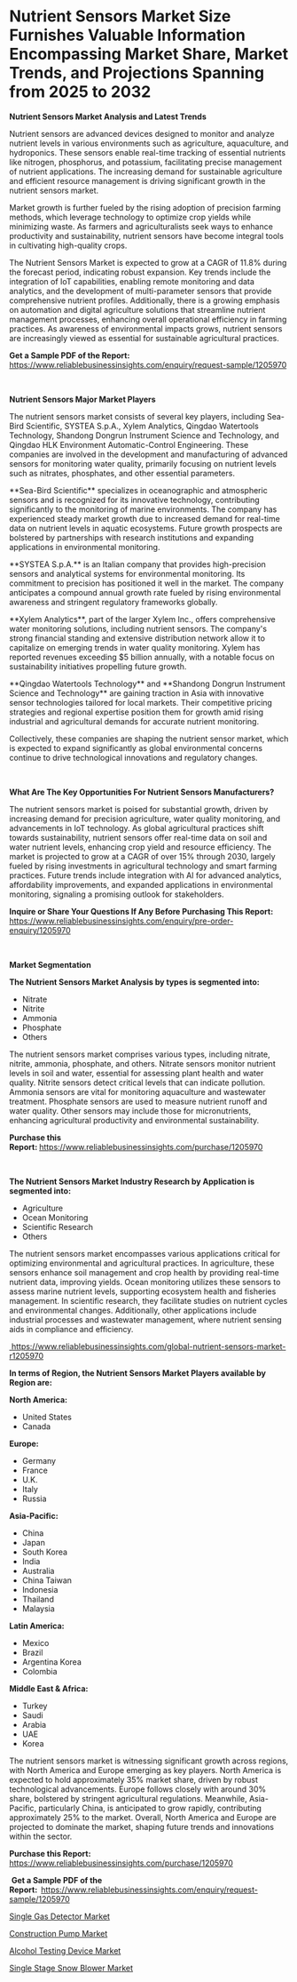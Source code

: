 <p><h1>Nutrient Sensors Market Size Furnishes Valuable Information Encompassing Market Share, Market Trends, and Projections Spanning from 2025 to 2032</h1></p><p><strong>Nutrient Sensors Market Analysis and Latest Trends</strong></p>
<p><p>Nutrient sensors are advanced devices designed to monitor and analyze nutrient levels in various environments such as agriculture, aquaculture, and hydroponics. These sensors enable real-time tracking of essential nutrients like nitrogen, phosphorus, and potassium, facilitating precise management of nutrient applications. The increasing demand for sustainable agriculture and efficient resource management is driving significant growth in the nutrient sensors market.</p><p>Market growth is further fueled by the rising adoption of precision farming methods, which leverage technology to optimize crop yields while minimizing waste. As farmers and agriculturalists seek ways to enhance productivity and sustainability, nutrient sensors have become integral tools in cultivating high-quality crops. </p><p>The Nutrient Sensors Market is expected to grow at a CAGR of 11.8% during the forecast period, indicating robust expansion. Key trends include the integration of IoT capabilities, enabling remote monitoring and data analytics, and the development of multi-parameter sensors that provide comprehensive nutrient profiles. Additionally, there is a growing emphasis on automation and digital agriculture solutions that streamline nutrient management processes, enhancing overall operational efficiency in farming practices. As awareness of environmental impacts grows, nutrient sensors are increasingly viewed as essential for sustainable agricultural practices.</p></p>
<p><strong>Get a Sample PDF of the Report:&nbsp;</strong> <a href="https://www.reliablebusinessinsights.com/enquiry/request-sample/1205970?utm_campaign=101&utm_medium=2&utm_source=Github&utm_content=ia&utm_term=19022025&utm_id=nutrient-sensors">https://www.reliablebusinessinsights.com/enquiry/request-sample/1205970</a></p>
<p>&nbsp;</p>
<p><strong>Nutrient Sensors Major Market Players</strong></p>
<p><p>The nutrient sensors market consists of several key players, including Sea-Bird Scientific, SYSTEA S.p.A., Xylem Analytics, Qingdao Watertools Technology, Shandong Dongrun Instrument Science and Technology, and Qingdao HLK Environment Automatic-Control Engineering. These companies are involved in the development and manufacturing of advanced sensors for monitoring water quality, primarily focusing on nutrient levels such as nitrates, phosphates, and other essential parameters.</p><p>**Sea-Bird Scientific** specializes in oceanographic and atmospheric sensors and is recognized for its innovative technology, contributing significantly to the monitoring of marine environments. The company has experienced steady market growth due to increased demand for real-time data on nutrient levels in aquatic ecosystems. Future growth prospects are bolstered by partnerships with research institutions and expanding applications in environmental monitoring.</p><p>**SYSTEA S.p.A.** is an Italian company that provides high-precision sensors and analytical systems for environmental monitoring. Its commitment to precision has positioned it well in the market. The company anticipates a compound annual growth rate fueled by rising environmental awareness and stringent regulatory frameworks globally.</p><p>**Xylem Analytics**, part of the larger Xylem Inc., offers comprehensive water monitoring solutions, including nutrient sensors. The company's strong financial standing and extensive distribution network allow it to capitalize on emerging trends in water quality monitoring. Xylem has reported revenues exceeding $5 billion annually, with a notable focus on sustainability initiatives propelling future growth.</p><p>**Qingdao Watertools Technology** and **Shandong Dongrun Instrument Science and Technology** are gaining traction in Asia with innovative sensor technologies tailored for local markets. Their competitive pricing strategies and regional expertise position them for growth amid rising industrial and agricultural demands for accurate nutrient monitoring.</p><p>Collectively, these companies are shaping the nutrient sensor market, which is expected to expand significantly as global environmental concerns continue to drive technological innovations and regulatory changes.</p></p>
<p>&nbsp;</p>
<p><strong>What Are The Key Opportunities For Nutrient Sensors Manufacturers?</strong></p>
<p><p>The nutrient sensors market is poised for substantial growth, driven by increasing demand for precision agriculture, water quality monitoring, and advancements in IoT technology. As global agricultural practices shift towards sustainability, nutrient sensors offer real-time data on soil and water nutrient levels, enhancing crop yield and resource efficiency. The market is projected to grow at a CAGR of over 15% through 2030, largely fueled by rising investments in agricultural technology and smart farming practices. Future trends include integration with AI for advanced analytics, affordability improvements, and expanded applications in environmental monitoring, signaling a promising outlook for stakeholders.</p></p>
<p><strong>Inquire or Share Your Questions If Any Before Purchasing This Report:</strong> <a href="https://www.reliablebusinessinsights.com/enquiry/pre-order-enquiry/1205970?utm_campaign=101&utm_medium=2&utm_source=Github&utm_content=ia&utm_term=19022025&utm_id=nutrient-sensors">https://www.reliablebusinessinsights.com/enquiry/pre-order-enquiry/1205970</a></p>
<p>&nbsp;</p>
<p><strong>Market Segmentation</strong></p>
<p><strong>The Nutrient Sensors Market Analysis by types is segmented into:</strong></p>
<p><ul><li>Nitrate</li><li>Nitrite</li><li>Ammonia</li><li>Phosphate</li><li>Others</li></ul></p>
<p><p>The nutrient sensors market comprises various types, including nitrate, nitrite, ammonia, phosphate, and others. Nitrate sensors monitor nutrient levels in soil and water, essential for assessing plant health and water quality. Nitrite sensors detect critical levels that can indicate pollution. Ammonia sensors are vital for monitoring aquaculture and wastewater treatment. Phosphate sensors are used to measure nutrient runoff and water quality. Other sensors may include those for micronutrients, enhancing agricultural productivity and environmental sustainability.</p></p>
<p><strong>Purchase this Report:&nbsp;</strong><a href="https://www.reliablebusinessinsights.com/purchase/1205970?utm_campaign=101&utm_medium=2&utm_source=Github&utm_content=ia&utm_term=19022025&utm_id=nutrient-sensors">https://www.reliablebusinessinsights.com/purchase/1205970</a></p>
<p>&nbsp;</p>
<p><strong>The Nutrient Sensors Market Industry Research by Application is segmented into:</strong></p>
<p><ul><li>Agriculture</li><li>Ocean Monitoring</li><li>Scientific Research</li><li>Others</li></ul></p>
<p><p>The nutrient sensors market encompasses various applications critical for optimizing environmental and agricultural practices. In agriculture, these sensors enhance soil management and crop health by providing real-time nutrient data, improving yields. Ocean monitoring utilizes these sensors to assess marine nutrient levels, supporting ecosystem health and fisheries management. In scientific research, they facilitate studies on nutrient cycles and environmental changes. Additionally, other applications include industrial processes and wastewater management, where nutrient sensing aids in compliance and efficiency.</p></p>
<p><a href="https://www.reliablebusinessinsights.com/global-nutrient-sensors-market-r1205970?utm_campaign=101&utm_medium=2&utm_source=Github&utm_content=ia&utm_term=19022025&utm_id=nutrient-sensors">&nbsp;https://www.reliablebusinessinsights.com/global-nutrient-sensors-market-r1205970</a></p>
<p><strong>In terms of Region, the Nutrient Sensors Market Players available by Region are:</strong></p>
<p>
    <p> <strong> North America: </strong>
        <ul>
            <li>United States</li>
            <li>Canada</li>
        </ul>
        </p> 
    <p> <strong> Europe: </strong>
        <ul>
            <li>Germany</li>
            <li>France</li>
            <li>U.K.</li>
            <li>Italy</li>
            <li>Russia</li>
        </ul>
        </p> 
    <p> <strong> Asia-Pacific: </strong>
        <ul>
            <li>China</li>
            <li>Japan</li>
            <li>South Korea</li>
            <li>India</li>
            <li>Australia</li>
            <li>China Taiwan</li>
            <li>Indonesia</li>
            <li>Thailand</li>
            <li>Malaysia</li>
        </ul>
        </p> 
    <p> <strong> Latin America: </strong>
        <ul>
            <li>Mexico</li>
            <li>Brazil</li>
            <li>Argentina Korea</li>
            <li>Colombia</li>
        </ul>
        </p> 
    <p> <strong> Middle East & Africa: </strong>
        <ul>
            <li>Turkey</li>
            <li>Saudi</li>
            <li>Arabia</li>
            <li>UAE</li>
            <li>Korea</li>
        </ul>
    </p>
    </p>
<p><p>The nutrient sensors market is witnessing significant growth across regions, with North America and Europe emerging as key players. North America is expected to hold approximately 35% market share, driven by robust technological advancements. Europe follows closely with around 30% share, bolstered by stringent agricultural regulations. Meanwhile, Asia-Pacific, particularly China, is anticipated to grow rapidly, contributing approximately 25% to the market. Overall, North America and Europe are projected to dominate the market, shaping future trends and innovations within the sector.</p></p>
<p><strong>Purchase this Report: </strong><a href="https://www.reliablebusinessinsights.com/purchase/1205970?utm_campaign=101&utm_medium=2&utm_source=Github&utm_content=ia&utm_term=19022025&utm_id=nutrient-sensors">https://www.reliablebusinessinsights.com/purchase/1205970</a></p>
<p>&nbsp;<strong>Get a Sample PDF of the Report:&nbsp;&nbsp;</strong><a href="https://www.reliablebusinessinsights.com/enquiry/request-sample/1205970?utm_campaign=101&utm_medium=2&utm_source=Github&utm_content=ia&utm_term=19022025&utm_id=nutrient-sensors">https://www.reliablebusinessinsights.com/enquiry/request-sample/1205970</a></p>
<p><strong></strong></p>
<p><p><a href="https://github.com/haimamuirev8/Market-Research-Report-List-1/blob/main/single-gas-detector-market.md?utm_campaign=101&utm_medium=2&utm_source=Github&utm_content=ia&utm_term=19022025&utm_id=nutrient-sensors">Single Gas Detector Market</a></p><p><a href="https://github.com/iquiseeboli/Market-Research-Report-List-1/blob/main/construction-pump-market.md?utm_campaign=101&utm_medium=2&utm_source=Github&utm_content=ia&utm_term=19022025&utm_id=nutrient-sensors">Construction Pump Market</a></p><p><a href="https://github.com/naulasulakr0/Market-Research-Report-List-1/blob/main/alcohol-testing-device-market.md?utm_campaign=101&utm_medium=2&utm_source=Github&utm_content=ia&utm_term=19022025&utm_id=nutrient-sensors">Alcohol Testing Device Market</a></p><p><a href="https://github.com/poianaokkels/Market-Research-Report-List-1/blob/main/single-stage-snow-blower-market.md?utm_campaign=101&utm_medium=2&utm_source=Github&utm_content=ia&utm_term=19022025&utm_id=nutrient-sensors">Single Stage Snow Blower Market</a></p></p>
